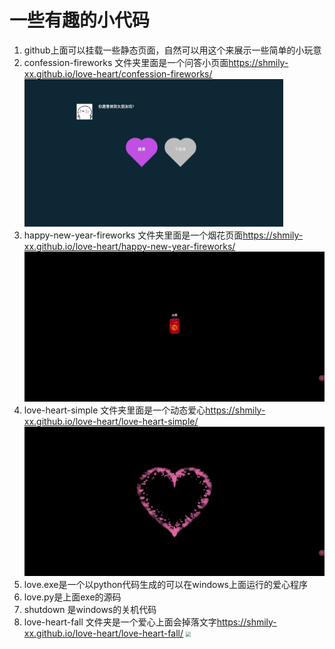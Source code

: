 

# 一些有趣的小代码

1. github上面可以挂载一些静态页面，自然可以用这个来展示一些简单的小玩意
2. confession-fireworks 文件夹里面是一个问答小页面<https://shmily-xx.github.io/love-heart/confession-fireworks/>
   <img src="./imgs/WX20250609-142228.png" style="zoom:50%;" />
3. happy-new-year-fireworks 文件夹里面是一个烟花页面<https://shmily-xx.github.io/love-heart/happy-new-year-fireworks/>
   <img src="./imgs/WX20250121-090345.png" style="zoom:50%;" />
4. love-heart-simple 文件夹里面是一个动态爱心<https://shmily-xx.github.io/love-heart/love-heart-simple/>
   <img src="./imgs/WX20250121-090311.png" style="zoom:50%;" />
5. love.exe是一个以python代码生成的可以在windows上面运行的爱心程序
6. love.py是上面exe的源码
7. shutdown 是windows的关机代码
8. love-heart-fall 文件夹是一个爱心上面会掉落文字<https://shmily-xx.github.io/love-heart/love-heart-fall/>
   <img src="./imgs/WX20250609-142229.png" style="zoom:50%;" />
